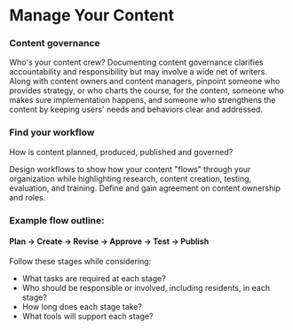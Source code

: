 ---
---
# Manage Your Content

### Content governance

Who's your content crew? Documenting content governance clarifies accountability and responsibility but may involve a wide net of writers. Along with content owners and content managers, pinpoint someone who provides strategy, or who charts the course, for the content, someone who makes sure implementation happens, and someone who strengthens the content by keeping users' needs and behaviors clear and addressed.

### Find your workflow

How is content planned, produced, published and governed?

Design workflows to show how your content "flows" through your organization while highlighting research, content creation, testing, evaluation, and training. Define and gain agreement on content ownership and roles.

### Example flow outline:

#### Plan -&gt; Create -&gt; Revise -&gt; Approve -&gt; Test -&gt; Publish

Follow these stages while considering:

* What tasks are required at each stage?
* Who should be responsible or involved, including residents, in each stage?
* How long does each stage take?
* What tools will support each stage?
